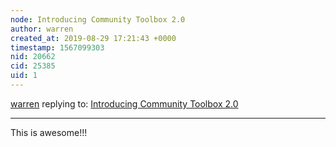 ```yaml
---
node: Introducing Community Toolbox 2.0
author: warren
created_at: 2019-08-29 17:21:43 +0000
timestamp: 1567099303
nid: 20662
cid: 25385
uid: 1
---
```




[warren](../profile/warren) replying to: [Introducing Community Toolbox 2.0](../notes/icode365/08-25-2019/community-toolbox-work-product)

----
This is awesome!!!